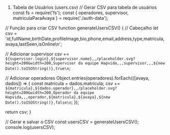 1. Tabela de Usuários (users.csv)
// Gerar CSV para tabela de usuários
const fs = require('fs');
const { operadores, supervisor, matriculaParaAvaya } = require('./auth-data');

// Função para criar CSV
function generateUsersCSV() {
  // Cabeçalho
  let csv = 'id,fullName,birthDate,profileImage,bio,phone,email,address,type,matricula,avaya,lastSeen,isOnline\n';
  
  // Adicionar supervisor
  csv += `${supervisor.login},${supervisor.nome},,/placeholder.svg?height=200&width=200,Supervisor da equipe Hapvida,,,supervisor,,,${new Date().toISOString()},true\n`;
  
  // Adicionar operadores
  Object.entries(operadores).forEach(([avaya, dados]) => {
    const matricula = dados.matricula;
    csv += `${matricula},${dados.operador},,/placeholder.svg?height=200&width=200,Operador da equipe Hapvida,,,operador,${matricula},${avaya},${new Date().toISOString()},false\n`;
  });
  
  return csv;
}

// Gerar e salvar o CSV
const usersCSV = generateUsersCSV();
console.log(usersCSV);
